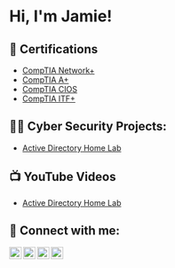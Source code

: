 <h1>Hi, I'm Jamie! 

<h2> 📄 Certifications</h2>

- [CompTIA Network+](https://drive.google.com/file/d/1_DSHfbbB-aU0BtozbjzDafTg5KUMN8xS/view?usp=drive_link)
- [CompTIA A+](https://drive.google.com/file/d/1WAlDJOZYhbS6zdI97PhGYCFAgWWWlR4r/view?usp=drive_link)
- [CompTIA CIOS](https://drive.google.com/file/d/15W-OnoWfjEY_6zpDilE6oA1MWx2Dp_QI/view?usp=drive_link)
- [CompTIA ITF+](https://drive.google.com/file/d/1cEcdQuP4Ua0L5WNYh1-CKqwjVpscP3Sv/view?usp=drive_link)

<h2>👨‍💻 Cyber Security Projects:</h2>

  - [Active Directory Home Lab](https://github.com/jamiecutler/ActiveDirectoryLab)

<h2>📺 YouTube Videos</h2>

- [Active Directory Home Lab]()


<h2> 🤳 Connect with me:</h2>

[<img align="left" alt="JoshMadakor | YouTube" width="22px" src="https://cdn.jsdelivr.net/npm/simple-icons@v3/icons/youtube.svg" />][youtube]
[<img align="left" alt="JoshMadakor | Twitter" width="22px" src="https://cdn.jsdelivr.net/npm/simple-icons@v3/icons/twitter.svg" />][twitter]
[<img align="left" alt="JoshMadakor | LinkedIn" width="22px" src="https://cdn.jsdelivr.net/npm/simple-icons@v3/icons/linkedin.svg" />][linkedin]
[<img align="left" alt="JoshMadakor | Instagram" width="22px" src="https://cdn.jsdelivr.net/npm/simple-icons@v3/icons/instagram.svg" />][instagram]

[twitter]: https://twitter.com/joshmadakor
[youtube]: https://www.youtube.com/c/joshmadakor
[instagram]: https://www.instagram.com/joshmadakor/
[linkedin]: https://www.linkedin.com/in/cybersentry/

<!--
**joshmadakor1/joshmadakor1** is a ✨ _special_ ✨ repository because its `README.md` (this file) appears on your GitHub profile.

Here are some ideas to get you started:

- 🔭 I’m currently working on ...
- 🌱 I’m currently learning ...
- 👯 I’m looking to collaborate on ...
- 🤔 I’m looking for help with ...
- 💬 Ask me about ...
- 📫 How to reach me: ...
- 😄 Pronouns: ...
- ⚡ Fun fact: ...
-->
